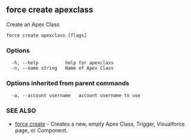 ## force create apexclass

Create an Apex Class

```
force create apexclass [flags]
```

### Options

```
  -h, --help          help for apexclass
  -n, --name string   Name of Apex Class
```

### Options inherited from parent commands

```
  -a, --account username   account username to use
```

### SEE ALSO

* [force create](force_create.md)	 - Creates a new, empty Apex Class, Trigger, Visualforce page, or Component.

